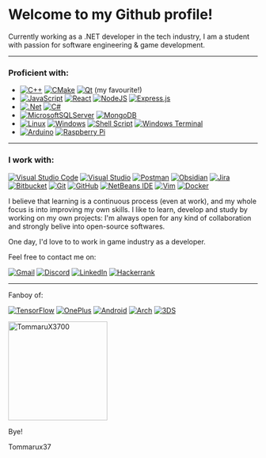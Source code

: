 
Welcome to my Github profile!
===
Currently working as a .NET developer in the tech industry, I am a student with passion for software engineering & game development.

---
### Proficient with:
 * [![C++](https://img.shields.io/badge/c++-%2300599C.svg?style=for-the-badge&logo=c%2B%2B&logoColor=white)](https://devdocs.io/cpp/) [![CMake](https://img.shields.io/badge/CMake-%23008FBA.svg?style=for-the-badge&logo=cmake&logoColor=white)](https://devdocs.io/cmake~3.26/) [![Qt](https://img.shields.io/badge/Qt-%23217346.svg?style=for-the-badge&logo=Qt&logoColor=white)](https://www.qt.io) (my favourite!)
 * [![JavaScript](https://img.shields.io/badge/javascript-%23323330.svg?style=for-the-badge&logo=javascript&logoColor=%23F7DF1E)](https://devdocs.io/javascript/) [![React](https://img.shields.io/badge/react-%2320232a.svg?style=for-the-badge&logo=react&logoColor=%2361DAFB)](https://devdocs.io/react/) [![NodeJS](https://img.shields.io/badge/node.js-6DA55F?style=for-the-badge&logo=node.js&logoColor=white)](https://devdocs.io/node/) [![Express.js](https://img.shields.io/badge/express.js-%23404d59.svg?style=for-the-badge&logo=express&logoColor=%2361DAFB)](https://devdocs.io/express/)
 * [![.Net](https://img.shields.io/badge/.NET-5C2D91?style=for-the-badge&logo=.net&logoColor=white)](https://learn.microsoft.com/it-it/dotnet/) [![C#](https://img.shields.io/badge/c%23-%23239120.svg?style=for-the-badge&logo=c-sharp&logoColor=white)](https://learn.microsoft.com/it-it/dotnet/csharp/)
 * [![MicrosoftSQLServer](https://img.shields.io/badge/Microsoft%20SQL%20Server-CC2927?style=for-the-badge&logo=microsoft%20sql%20server&logoColor=white)](https://www.microsoft.com/it-it/sql-server/sql-server-2019) [![MongoDB](https://img.shields.io/badge/MongoDB-%234ea94b.svg?style=for-the-badge&logo=mongodb&logoColor=white)](https://www.mongodb.com) 
 * [![Linux](https://img.shields.io/badge/Linux-FCC624?style=for-the-badge&logo=linux&logoColor=black)](https://www.linux.it/) [![Windows](https://img.shields.io/badge/Windows-0078D6?style=for-the-badge&logo=windows&logoColor=white)](https://www.microsoft.com/it-it/windows) [![Shell Script](https://img.shields.io/badge/shell_script-%23121011.svg?style=for-the-badge&logo=gnu-bash&logoColor=white)](https://it.wikipedia.org/wiki/Shell_Unix) [![Windows Terminal](https://img.shields.io/badge/Windows%20Terminal-%234D4D4D.svg?style=for-the-badge&logo=windows-terminal&logoColor=white)](https://en.wikipedia.org/wiki/Windows_Terminal)
 * [![Arduino](https://img.shields.io/badge/-Arduino-00979D?style=for-the-badge&logo=Arduino&logoColor=white)](https://www.arduino.cc/) [![Raspberry Pi](https://img.shields.io/badge/-RaspberryPi-C51A4A?style=for-the-badge&logo=Raspberry-Pi)](https://www.raspberrypi.com/)

---

### I work with:
[![Visual Studio Code](https://img.shields.io/badge/Visual%20Studio%20Code-0078d7.svg?style=for-the-badge&logo=visual-studio-code&logoColor=white)](https://code.visualstudio.com/) [![Visual Studio](https://img.shields.io/badge/Visual%20Studio-5C2D91.svg?style=for-the-badge&logo=visual-studio&logoColor=white)](https://visualstudio.microsoft.com/it/) [![Postman](https://img.shields.io/badge/Postman-FF6C37?style=for-the-badge&logo=postman&logoColor=white)](https://www.postman.com/) [![Obsidian](https://img.shields.io/badge/Obsidian-%23483699.svg?style=for-the-badge&logo=obsidian&logoColor=white)](https://obsidian.md/) [![Jira](https://img.shields.io/badge/jira-%230A0FFF.svg?style=for-the-badge&logo=jira&logoColor=white)](https://www.atlassian.com/it/software/jira) [![Bitbucket](https://img.shields.io/badge/bitbucket-%230047B3.svg?style=for-the-badge&logo=bitbucket&logoColor=white)](https://bitbucket.org/) [![Git](https://img.shields.io/badge/git-%23F05033.svg?style=for-the-badge&logo=git&logoColor=white)](https://git-scm.com/) [![GitHub](https://img.shields.io/badge/github-%23121011.svg?style=for-the-badge&logo=github&logoColor=white)](https://github.com/) [![NetBeans IDE](https://img.shields.io/badge/NetBeansIDE-1B6AC6.svg?style=for-the-badge&logo=apache-netbeans-ide&logoColor=white)](https://netbeans.apache.org/front/main/) [![Vim](https://img.shields.io/badge/VIM-%2311AB00.svg?style=for-the-badge&logo=vim&logoColor=white)](https://www.vim.org/) [![Docker](https://img.shields.io/badge/docker-%230db7ed.svg?style=for-the-badge&logo=docker&logoColor=white)](https://www.docker.com/)

I believe that learning is a continuous process (even at work), and my whole focus is into improving my own skills.
I like to learn, develop and study by working on my own projects: I'm always open for any kind of collaboration and strongly belive into open-source softwares.

One day, I'd love to to work in game industry as a developer.

Feel free to contact me on:

[![Gmail](https://img.shields.io/badge/Gmail-D14836?style=for-the-badge&logo=gmail&logoColor=white)](mailto:tmx37.dev@gmail.com) [![Discord](https://img.shields.io/badge/Discord-%235865F2.svg?style=for-the-badge&logo=discord&logoColor=white)](https://discordapp.com/users/501462424944115722) [![LinkedIn](https://img.shields.io/badge/linkedin-%230077B5.svg?style=for-the-badge&logo=linkedin&logoColor=white)](https://www.linkedin.com/in/tommaso-maruzzo-339692237/) [![Hackerrank](https://img.shields.io/badge/-Hackerrank-2EC866?style=for-the-badge&logo=HackerRank&logoColor=white)](https://www.hackerrank.com/profile/tommasomaruzzo)

---

Fanboy of:

[![TensorFlow](https://img.shields.io/badge/TensorFlow-%23FF6F00.svg?style=for-the-badge&logo=TensorFlow&logoColor=white)](https://github.com/tensorflow/tensorflow) [![OnePlus](https://img.shields.io/badge/OnePlus-%23F5010C.svg?style=for-the-badge&logo=oneplus&logoColor=white)](https://www.oneplus.com) [![Android](https://img.shields.io/badge/Android-3DDC84?style=for-the-badge&logo=android&logoColor=white)](https://www.android.com) [![Arch](https://img.shields.io/badge/Arch%20Linux-1793D1?logo=arch-linux&logoColor=fff&style=for-the-badge)](https://archlinux.org/) [![3DS](https://img.shields.io/badge/3DS-D12228?style=for-the-badge&logo=nintendo-3ds&logoColor=white)](https://3ds.hacks.guide/) 

<a href="https://app.daily.dev/tmx37"><img src="https://api.daily.dev/devcards/b334fd7f3d0642bda4a41889af53acf4.png?r=9r6" width="200" alt="TommaruX3700"/></a>

Bye!

Tommarux37



